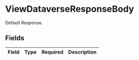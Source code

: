 # ViewDataverseResponseBody

Default Response.


## Fields

| Field       | Type        | Required    | Description |
| ----------- | ----------- | ----------- | ----------- |